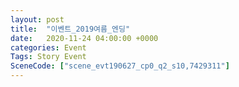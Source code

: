 ```yaml
---
layout: post
title:  "이벤트_2019여름_엔딩"
date:   2020-11-24 04:00:00 +0000
categories: Event
Tags: Story Event
SceneCode: ["scene_evt190627_cp0_q2_s10,7429311"]
---
```

